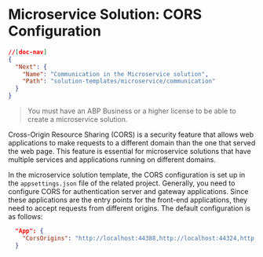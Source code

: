 # Microservice Solution: CORS Configuration

````json
//[doc-nav]
{
  "Next": {
    "Name": "Communication in the Microservice solution",
    "Path": "solution-templates/microservice/communication"
  }
}
````

> You must have an ABP Business or a higher license to be able to create a microservice solution.

Cross-Origin Resource Sharing (CORS) is a security feature that allows web applications to make requests to a different domain than the one that served the web page. This feature is essential for microservice solutions that have multiple services and applications running on different domains.

In the microservice solution template, the CORS configuration is set up in the `appsettings.json` file of the related project. Generally, you need to configure CORS for authentication server and gateway applications. Since these applications are the entry points for the front-end applications, they need to accept requests from different origins. The default configuration is as follows:

```json
  "App": {
    "CorsOrigins": "http://localhost:44388,http://localhost:44324,http://localhost:44377"
  }
```